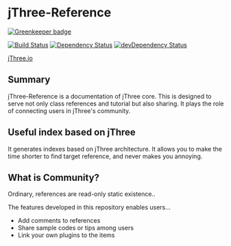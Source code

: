 # jThree-Reference

[![Greenkeeper badge](https://badges.greenkeeper.io/GrimoireGL/jThree-Reference.svg)](https://greenkeeper.io/)

[![Build Status](https://travis-ci.org/jThreeJS/jThree-Reference.svg?branch=develop)](https://travis-ci.org/jThreeJS/jThree-Reference)
[![Dependency Status](https://david-dm.org/jThreeJS/jThree-Reference.svg)](https://david-dm.org/jThreeJS/jThree-Reference)
[![devDependency Status](https://david-dm.org/jThreeJS/jThree-Reference/dev-status.svg)](https://david-dm.org/jThreeJS/jThree-Reference#info=devDependencies)

[jThree.io](http://jThree.io)

## Summary

jThree-Reference is a documentation of jThree core. This is designed to serve not only class references and tutorial but also sharing. It plays the role of connecting users in jThree's community.

## Useful index based on jThree

It generates indexes based on jThree architecture. It allows you to make the time shorter to find target reference, and never makes you annoying.

## What is Community?

Ordinary, references are read-only static existence..

The features developed in this repository enables users...

* Add comments to references
* Share sample codes or tips among users
* Link your own plugins to the items
